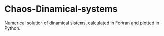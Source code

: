 # Chaos-Dinamical-systems
Numerical solution of dinamical sistems, calculated in Fortran and plotted in Python.
